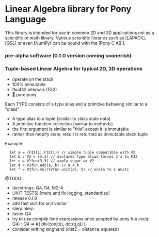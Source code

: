 # Linear Algebra library for Pony Language

This library is intended for use in common 2D and 3D applications
not as a scientific or math library. Various scientific libraries
such as [LAPACK], [GSL] or even [NumPy] can be bound with the [Pony C ABI].

### pre-alpha software (0.1.0 version coming soonerish)

### Tuple-based Linear Algebra for typical 2D, 3D operations  
  * operate on the stack
  * 100% immutable
  * float32 internals (F32)
  * 🐎 pure pony


Each TYPE consists of a type alias and a primitive behaving similar to a "class"
 - A type alias to a tuple (similar to class state data)
 - A primitive function collection (similar to methods)
 - the first argument is similar to "this" except it is immutable
 - rather than modify state, result is returned as immutable stack tuple

Example:

```
  let a = (F32(1),F32(1)) // simple tuple compatible with V2
  let b : V2 = (3,3) // declared type alias forces 3's to F32
  let c = V2fun(3,3) // apply sugar => V2
  let d = V2fun.add(a, b) // a + b
  let f = V2fun.mul(V2fun.unit(d), 5) // scale to 5 units
```


@TODO:
  * docstrings: Q4, R4, M2-4
  * UNIT TESTS! [more and fix logging, standardize]
  * release 0.1.0
  * add fast sqrt for unit vector
  * slerp nlerp
  * faster Q4
  * try to use compile time expressions once adopted by pony
     fun inv(q: Q4) : Q4 => #( div(conj(q), dot(q,q)) )
  * consider writing longhand (dist2 = distance_squared)


